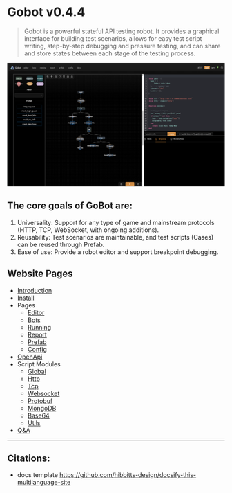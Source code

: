 # Gobot v0.4.4

> Gobot is a powerful stateful API testing robot. It provides a graphical interface for building test scenarios, allows for easy test script writing, step-by-step debugging and pressure testing, and can share and store states between each stage of the testing process.

![Photo of Mountain](images/preview.png)

## The core goals of GoBot are:
1. Universality: Support for any type of game and mainstream protocols (HTTP, TCP, WebSocket, with ongoing additions).
2. Reusability: Test scenarios are maintainable, and test scripts (Cases) can be reused through Prefab.
3. Ease of use: Provide a robot editor and support breakpoint debugging.


## Website Pages
- [Introduction](introduction.md)
- [Install](install.md)
- Pages
    - [Editor](pages-editor.md)
    - [Bots](pages-bots.md)
    - [Running](pages-running.md)
    - [Report](pages-report.md)
    - [Prefab](pages-prefab.md)
    - [Config](pages-config.md)
- [OpenApi](openapi.md)
- Script Modules
    - [Global](script-global.md)
    - [Http](script-http.md)
    - [Tcp](script-tcp.md)
    - [Websocket](script-websocket.md)
    - [Protobuf](script-protobuf.md)
    - [MongoDB](script-mongodb.md)
    - [Base64](script-base64.md)
    - [Utils](script-utils.md)
- [Q&A](qa.md)

---

## Citations:
- docs template https://github.com/hibbitts-design/docsify-this-multilanguage-site